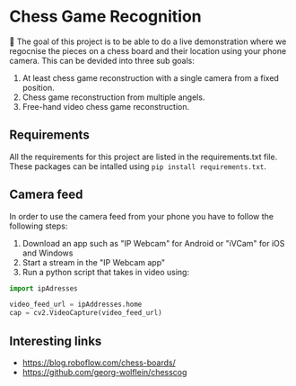 # Chess Game Recognition
:triangular_flag_on_post: The goal of this project is to be able to do a live demonstration where we regocnise the pieces on a chess board and their location using your phone camera. This can be devided into three sub goals:
1. At least chess game reconstruction with a single camera from a fixed position.
2. Chess game reconstruction from multiple angels.
3. Free-hand video chess game reconstruction.



## Requirements 
All the requirements for this project are listed in the requirements.txt file. These packages can be intalled using `pip install requirements.txt`.

## Camera feed
In order to use the camera feed from your phone you have to follow the following steps:
1. Download an app such as "IP Webcam" for Android or "iVCam" for iOS and Windows
2. Start a stream in the "IP Webcam app"
3. Run a python script that takes in video using: 
```python
import ipAdresses

video_feed_url = ipAddresses.home
cap = cv2.VideoCapture(video_feed_url)
```

## Interesting links
- https://blog.roboflow.com/chess-boards/
- https://github.com/georg-wolflein/chesscog
